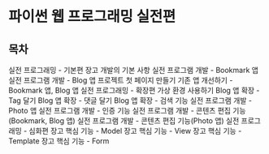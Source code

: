 # 파이썬 웹 프로그래밍 실전편

## 목차

실전 프로그래밍 - 기본편
    장고 개발의 기본 사항
    실전 프로그램 개발 - Bookmark 앱
    실전 프로그램 개발 - Blog 앱
    프로젝트 첫 페이지 만들기
    기존 앱 개선하기 - Bookmark 앱, Blog 앱
실전 프로그래밍 - 확장편
    가상 환경 사용하기
    Blog 앱 확장 - Tag 달기
    Blog 앱 확장 - 댓글 달기
    Blog 앱 확장 - 검색 기능
    실전 프로그램 개발 - Photo 앱
    실전 프로그램 개발 - 인증 기능
    실전 프로그램 개발 - 콘텐츠 편집 기능(Bookmark, Blog 앱)
    실전 프로그램 개발 - 콘텐츠 편집 기능(Photo 앱)
실전 프로그래밍 - 심화편
    장고 핵심 기능 - Model
    장고 핵심 기능 - View
    장고 핵심 기능 - Template
    장고 핵심 기능 - Form